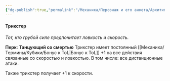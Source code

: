 ```yaml
---
{"dg-publish":true,"permalink":"/Механика/Персонаж и его анкета/Архитипы персонжей/Подробнее/Трикстер/","noteIcon":"","created":"2025-09-03T16:53:12.238+03:00","updated":"2025-09-03T16:56:04.328+03:00"}
---
```


#### Трикстер
*Тот, кто грубой силе предпочитает ловкость и скорость.*


**Перк**: **Танцующий со смертью**
Трикстер имеет постоянный [[Механика/Термины/Кубики/Бонус к ToL\|Бонус к ToL]] +1 на все действия связанные со скоростью и ловкостью. В том числе: все дистанционные атаки. 

Также трикстер получает +1 к скорости. 